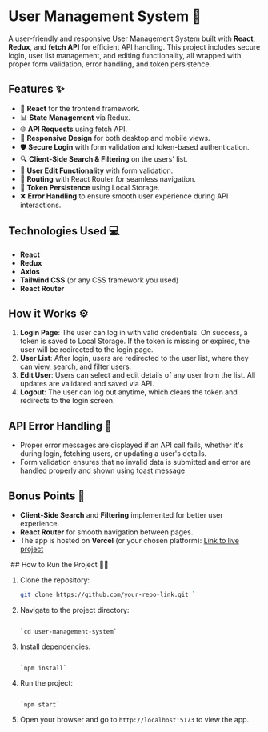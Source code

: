 # User Management System 🚀

A user-friendly and responsive User Management System built with **React**,
**Redux**, and **fetch API** for efficient API handling. This project includes
secure login, user list management, and editing functionality, all wrapped with
proper form validation, error handling, and token persistence.

## Features ✨

- 🔄 **React** for the frontend framework.
- 📊 **State Management** via Redux.
- 🌐 **API Requests** using fetch API.
- 🎨 **Responsive Design** for both desktop and mobile views.
- 🛡️ **Secure Login** with form validation and token-based authentication.
- 🔍 **Client-Side Search & Filtering** on the users' list.
- 📝 **User Edit Functionality** with form validation.
- 🚥 **Routing** with React Router for seamless navigation.
- 📂 **Token Persistence** using Local Storage.
- ❌ **Error Handling** to ensure smooth user experience during API
  interactions.

## Technologies Used 💻

- **React**
- **Redux**
- **Axios**
- **Tailwind CSS** (or any CSS framework you used)
- **React Router**

## How it Works ⚙️

1.  **Login Page**: The user can log in with valid credentials. On success, a
    token is saved to Local Storage. If the token is missing or expired, the
    user will be redirected to the login page.
2.  **User List**: After login, users are redirected to the user list, where
    they can view, search, and filter users.
3.  **Edit User**: Users can select and edit details of any user from the list.
    All updates are validated and saved via API.
4.  **Logout**: The user can log out anytime, which clears the token and
    redirects to the login screen.

## API Error Handling 🚨

- Proper error messages are displayed if an API call fails, whether it's during
  login, fetching users, or updating a user's details.
- Form validation ensures that no invalid data is submitted and error are
  handled properly and shown using toast message

## Bonus Points 🎉

- **Client-Side Search** and **Filtering** implemented for better user
  experience.
- **React Router** for smooth navigation between pages.
- The app is hosted on **Vercel** (or your chosen platform):
  [Link to live project](reqres-api-assignment.vercel.app)

`## How to Run the Project 🏃‍♂️

1. Clone the repository:

   ```bash
   git clone https://github.com/your-repo-link.git `

   ```

2. Navigate to the project directory:

   ```

   `cd user-management-system`

   ```

3. Install dependencies:

   ```

   `npm install`

   ```

4. Run the project:

   ```

   `npm start`

   ```

5. Open your browser and go to `http://localhost:5173` to view the app.
